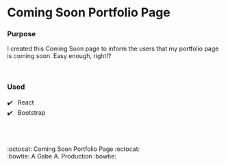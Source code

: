 # Coming Soon Portfolio Page

### Purpose
I created this Coming Soon page to inform the users that my portfolio page is coming soon.
Easy enough, right:interrobang:

<br />


### Used
:heavy_check_mark:&nbsp;&nbsp;   React <br />
:heavy_check_mark:&nbsp;&nbsp;   Bootstrap



<br/>
<br/>

:octocat:   Coming Soon Portfolio Page   :octocat: <br/>
:bowtie:   A Gabe A. Production   :bowtie: